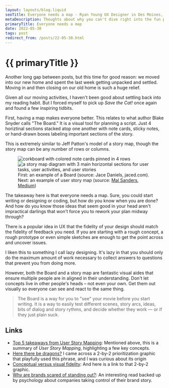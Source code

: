 ```yaml
---
layout: layouts/blog.liquid
seoTitle: Everyone needs a map - Ryan Young UX Designer in Des Moines, Iowa
metaDescription: Thoughts about why you can't dive right into the fun part of a project.
primaryTitle: Everyone needs a map
date: 2022-05-30
tags: post
redirect_from: /posts/22-05-30.html
---
```


# {{ primaryTitle }}
Another long gap between posts, but this time for good reason: we moved into our new home and spent the last week getting unpacked and settled. Moving in and then closing on our old home is such a huge relief.

Given all our moving activities, I haven't been good about settling back into my reading habit. But I forced myself to pick up *Save the Cat!* once again and found a few inspiring tidbits.

First, having a map makes everyone better. This relates to what author Blake Snyder calls "The Board." It is a visual tool for planning a script. Just 4 horiztinal sections stacked atop one another with note cards, sticky notes, or hand-drawn boxes labeling important sections of the story.

This is extremely similar to Jeff Patton's model of a story map, though the story map can be any number of rows or columns.

<figure class="large double-img spacing-top">
    <img class="border" src="https://jaced.com/blogpix/2011/theboard-2011.jpg" alt="corkboard with colored note cards pinned in 4 rows">
    <img src="https://cdn-images-1.medium.com/max/1600/0*rzQCMPcLqHFWy1NM." alt="a story map diagram with 3 main horizontal sections for user tasks, user activities, and user stories">
    <figcaption class="caption small-text-14 mono">
        First: an example of a Board (source: Jace Daniels, jaced.com).
        <br/>Next: an example of user story map (source: <a href="https://medium.com/@mal.sanders/top-5-takeaways-from-user-story-mapping-by-jeff-patton-f8c80cf73750" target="_blank">Mal Sanders, Medium</a>)
    </figcaption>
</figure>

The takeaway here is that everyone needs a map. Sure, you could start writing or designing or coding, but how do you know when you are done? And how do you know those ideas that seem good in your head aren't impractical darlings that won't force you to rework your plan midway through?

There is a popular idea in UX that the fidelity of your design should match the fidelity of feedback you need. If you are starting with a rough concept, a rough prototype or even simple sketches are enough to get the point across and uncover issues.

I liken this to something I call lazy designing. It's lazy in that you should only do the maximum amount of work necessary to collect answers to questions that prevent you from doing more.

However, both the Board and a story map are fantastic visual aides that ensure multiple people are in aligned in their understanding. Don't let concepts live in other people's heads – not even your own. Get them out visually so everyone can see and react to the same thing.

> The Board is a way for you to "see" your movie before you start writing. It is a way to easily test different scenes, story arcs, ideas, bits of dialog and story rythms, and decide whether they work — or if they just plain suck.

## Links
- <a href="https://medium.com/@mal.sanders/top-5-takeaways-from-user-story-mapping-by-jeff-patton-f8c80cf73750" target="_blank">Top 5 takeaways from User Story Mapping</a>: Mentioned above, this is a summary of *User Story Mapping*, highlighting a few key concepts.
- <a href="https://en.m.wikipedia.org/wiki/Here_be_dragons" target="_blank">Here there be dragons?</a> I came across a 2-by-2 prioritization graphic that playfully used this phrase, and I was curious about its origin</a> 
- <a href="https://twitter.com/PavelASamsonov/status/1526565958537596930?s=20&t=JhuAxPUe2I5SYTQDl3WJCA" target="_blank">Conceptual versus visual fidelity</a>: And here is a link to that 2-by-2 graphic.
- <a href="https://www.creativeboom.com/features/break-some-rules/" target="_blank">Why are brands scared of standing out?</a>: An interesting read backed up by psychology about companies taking control of their brand story.